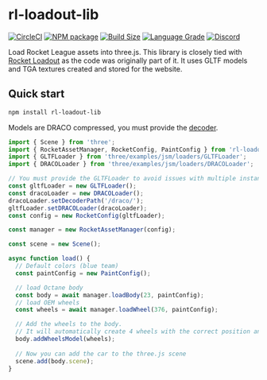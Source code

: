 # rl-loadout-lib

[![CircleCI][circleci]][circleci-url]
[![NPM package][npm]][npm-url]
[![Build Size][build-size]][build-size-url]
[![Language Grade][lgtm]][lgtm-url]
[![Discord][discord]][discord-url]

[circleci]: https://circleci.com/gh/Longi94/rl-loadout-lib/tree/master.svg?style=svg
[circleci-url]: https://circleci.com/gh/Longi94/rl-loadout-lib/tree/master
[npm]: https://img.shields.io/npm/v/rl-loadout-lib
[npm-url]: https://www.npmjs.com/package/rl-loadout-lib
[build-size]: https://badgen.net/bundlephobia/minzip/rl-loadout-lib
[build-size-url]: https://bundlephobia.com/result?p=rl-loadout-lib
[lgtm]: https://img.shields.io/lgtm/grade/javascript/github/Longi94/rl-loadout-lib.svg?label=code%20quality
[lgtm-url]: https://lgtm.com/projects/g/Longi94/rl-loadout-lib/
[discord]: https://img.shields.io/discord/609050910731010048.svg?colorB=7581dc&logo=discord&logoColor=white
[discord-url]: https://discord.gg/c8cArY9

Load Rocket League assets into three.js. This library is closely tied with [Rocket Loadout](https://github.com/Longi94/rl-loadout) as the code was originally part of it. It uses GLTF models and TGA textures created and stored for the website.

## Quick start

```bash
npm install rl-loadout-lib
```

Models are DRACO compressed, you must provide the [decoder](https://github.com/mrdoob/three.js/tree/dev/examples/js/libs/draco).

```typescript
import { Scene } from 'three';
import { RocketAssetManager, RocketConfig, PaintConfig } from 'rl-loadout-lib';
import { GLTFLoader } from 'three/examples/jsm/loaders/GLTFLoader';
import { DRACOLoader } from 'three/examples/jsm/loaders/DRACOLoader';

// You must provide the GLTFLoader to avoid issues with multiple instances of three.js and webgl context
const gltfLoader = new GLTFLoader();
const dracoLoader = new DRACOLoader();
dracoLoader.setDecoderPath('/draco/');
gltfLoader.setDRACOLoader(dracoLoader);
const config = new RocketConfig(gltfLoader);

const manager = new RocketAssetManager(config);

const scene = new Scene();

async function load() {
  // Default colors (blue team)
  const paintConfig = new PaintConfig();

  // load Octane body
  const body = await manager.loadBody(23, paintConfig);
  // load OEM wheels
  const wheels = await manager.loadWheel(376, paintConfig);

  // Add the wheels to the body.
  // It will automatically create 4 wheels with the correct position and scale
  body.addWheelsModel(wheels);
 
  // Now you can add the car to the three.js scene
  scene.add(body.scene);
}
```
